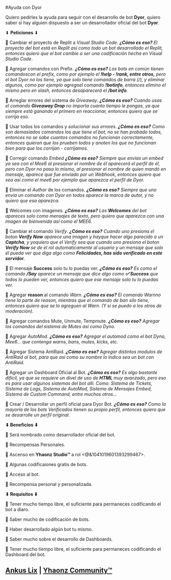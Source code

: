 #Ayuda con Dyor

Quiero pedirles la ayuda para seguir con el desarrollo de bot **Dyor**, quiero saber si hay alguien dispuesto a ser un desarrollador oficial del bot **Dyor**.

⬇  **Peticiones**  ⬇

🔹 Cambiar el proyecto de Replit a *Visual Studio Code*.
***¿Cómo es eso?***
*El proyecto del bot está en Replit así como todo un bot desarrollado el Replit, entonces quiero que el bot cambie a ser una codificación hecha en Visual Studio Code*.

🔹 Agregar comandos con Prefix.
***¿Cómo es eso?***
*Los bots en común tienen comandoscon el prefix, como por ejemplo el **!help - !rank, entre otros,** pero el bot Dyor no los tiene, ya que solo tiene comandos de barra (/), y eliminar algunos, como por ejemplo agregoel comando **!botinfo**, entonces elimino el mismo pero en slash, entonces desaparecerá el **/bot info**.*

🔹 Arreglar errores del sistema de *Giveaway*.
***¿Cómo es eso?***
*Cuando usas el comando **Giveaway Drop** no importa cuanto tiempo le pongas, ya que siempre está ganando el primero en reaccionar, entonces quiero que se corrija eso.* 

🔹 Usar todos los comandos y *solucionar sus errores*.
***¿Cómo es eso?***
*Como son demasiados comandos los que tiene el bot, no se han probado todos, entonces no se sabe cuantos comandos no funcionan correctamente, entonces quieron que los prueben todos y anoten los que no funcionan bien para que los corrijan - corrijamos.*

🔹 Corregir comando *Embed*
***¿Cómo es eso?***
*Siempre que envias un embed ya sea con el Mee6 al presionar el nombre de él aparecerá el perfil de él, pero con Dyor no pasa lo mismo, al presionar el nombre de quien mandó en mensaje, aparece que fue enviado por un Webhook, entonces quiero que sea así como el mee6 por ejemplo que aparezca el perfil de Dyor.*

🔹 Eliminar el *Author* de los comandos.
***¿Cómo es eso?***
*Siempre que uno envia un comando con Dyor en todos aparece la marca de autor, y no quiero que esa aparezca.*

🔹 Welcomes con imagenes.
***¿Cómo es eso?***
*Las **Welcomes** del bot apareces solo como mensajes de texto, pero quiero que aparezca con una imagen de bienvenida así como el MEE6.*

🔹 Cambiar el comando *Verify*.
***¿Cómo es eso?***
*Cuando uno presiona el boton **Verify Now** aparece una imagen y hayque hacer algo parecido a un **Captcha**, y yoquiero que el Verify sea que cuando uno presiona el boton **Verify Now**  se de el rol automaticamente al usuario y un mensaje que solo él pueda ver que diga algo como **Felicidades, has sido verificado en este servidor**.*

🔹 El mensaje **Success** solo tu lo puedas ver.
***¿Cómo es eso?***
*Es como el comando **/Say** aparece un mensaje que dice algo como **✅ Success** que todos lo pueden ver, entonces quiero que ese mensaje solo tu lo puedas ver.*

🔹 Agregar **reason** al comando *Warn*.
***¿Cómo es eso?***
*El comando Warnno tiene la parte de reason, mientras que el comando de ban silo tiene, entonces quiero que se lo agreguen al Warn.
(Y si se puedo a los otros de moderación).*

🔹 Agregar comandos Mute, Unmute, Tempmute.
***¿Cómo es eso?***
*Agregar los comandos del sistema de Mutes así como Dyno.*

🔹 Agregar *AutoMod*.
***¿Cómo es eso?***
*Agregar el automod como el bot Dyno, Mee6...
que contenga warns, bans, mutes, kicks, etc.*

🔹 Agregar Sistema AntiRaid.
***¿Cómo es eso?***
A*gregar distintos modulos de AntiRaid al bot, para que así como su nombre lo indica sea un bot con AntiRaid.*

🔹 Agregar un Dashboard Oficial al Bot.
***¿Cómo es eso?***
*Es algo bastante dificil, ya que se requiere un divel de uso de **HTML** muy avanzado, pero eso es para usar algunos sistemas del bot allí.
Como: Sistema de Tickets, Sistema de Logs, Sistema de AutoMod, Sistema de Mensajes Embed, Sistema de Custom Command, entre muchos otros...*

🔹 Crear / Desarrollar un perfil oficial para Dyor Bot.
***¿Cómo es eso?***
*Como la mayoría de los bots Verificados tienen su propio perfil, entonces quiero que se desarrolle un perfil original.*


**⬇  Beneficios  ⬇**

🔸 Será nombrado como desarrollador oficial del bot.

🔸 Recompensas Personales.

🔸 Ascenso en **Yhaonz Studio™** a rol <@&1041019601393299467>.

🔸 Algunas codificaiones gratis de bots.

🔸 Acceso al bot.

🔸 Recompensa personal y personalizada.


**⬇  Requisitos  ⬇**

🔹 Tener mucho tiempo libre, el suficiente para permaneces codificando el bot a diaro.

🔹 Saber mucho de codificación de bots.

🔹 Haber desarrollado algún bot tu mismo.

🔹 Saber mucho sobre el desarrollo de Dashboards.

🔹 Tener mucho tiempo libre, el suficiente para permaneces codificando el Dashboard del bot.

## [Ankus Lix](https://discord.com/users/841700683568644113/) | [Yhaonz Community™](https://discord.gg/HgA9RTDkk5)
